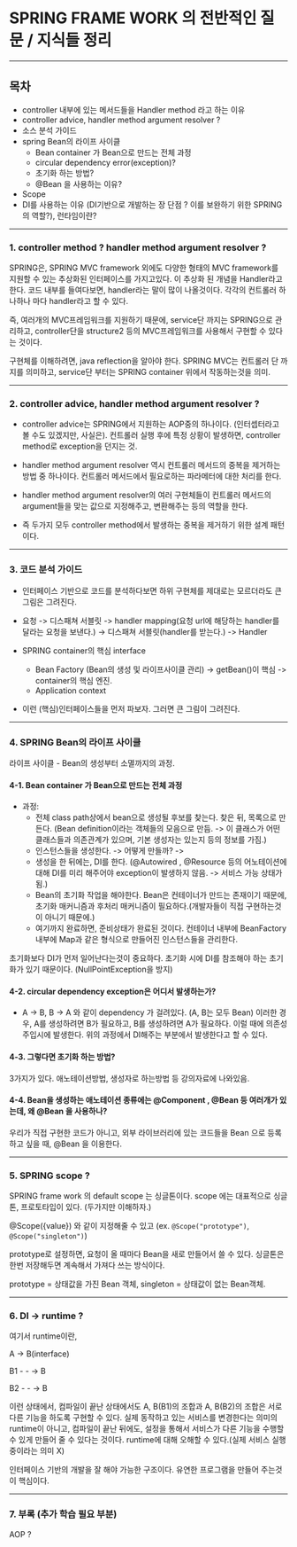# SPRING FRAME WORK 의 전반적인 질문 / 지식들 정리

---
## 목차

- controller 내부에 있는 메서드들을 Handler method 라고 하는 이유
- controller advice, handler method argument resolver ?
- 소스 분석 가이드
- spring Bean의 라이프 사이클
  - Bean container 가 Bean으로 만드는 전체 과정
  - circular dependency error(exception)?
  - 초기화 하는 방법?
  - @Bean 을 사용하는 이유?
- Scope
- DI를 사용하는 이유 (DI기반으로 개발하는 장 단점 ? 이를 보완하기 위한 SPRING의 역할?), 런타임이란?

---
### 1. controller method ? handler method argument resolver ?

SPRING은, SPRING MVC framework 외에도 다양한 형태의 MVC framework를 지원할 수 있는 추상화된 인터페이스를 가지고있다.
이 추상화 된 개념을 Handler라고 한다. 코드 내부를 들여다보면, handler라는 말이 많이 나올것이다. 각각의 컨트롤러 하나하나 마다
handler라고 할 수 있다.

즉, 여러개의 MVC프레임워크를 지원하기 때문에, service단 까지는 SPRING으로 관리하고, controller단을 structure2 등의 MVC프레임워크를
사용해서 구현할 수 있다는 것이다.

구현체를 이해하려면, java reflection을 알아야 한다. SPRING MVC는 컨트롤러 단 까지를 의미하고,
service단 부터는 SPRING container 위에서 작동하는것을 의미.

---
### 2. controller advice, handler method argument resolver ?

- controller advice는 SPRING에서 지원하는 AOP중의 하나이다. (인터셉터라고 볼 수도 있겠지만, 사실은).
컨트롤러 실행 후에 특정 상황이 발생하면, controller method로 exception을 던지는 것.

- handler method argument resolver 역시 컨트롤러 메서드의 중복을 제거하는 방법 중 하나이다.
컨트롤러 메서드에서 필요로하는 파라메터에 대한 처리를 한다.

- handler method argument resolver의 여러 구현체들이 컨트롤러 메서드의 argument들을 맞는 값으로 지정해주고, 변환해주는 등의
역할을 한다.

- 즉 두가지 모두 controller method에서 발생하는 중복을 제거하기 위한 설계 패턴이다.

---
### 3. 코드 분석 가이드

- 인터페이스 기반으로 코드를 분석하다보면 하위 구현체를 제대로는 모르더라도 큰 그림은 그려진다.

- 요청 -> 디스패쳐 서블릿 -> handler mapping(요청 url에 해당하는 handler를 달라는 요청을 보낸다.) -> 디스패쳐 서블릿(handler를 받는다.) -> Handler

- SPRING container의 핵심 interface
  - Bean Factory (Bean의 생성 및 라이프사이클 관리) -> getBean()이 핵심 -> container의 핵심 엔진.
  - Application context

- 이런 (핵심)인터페이스들을 먼저 파보자. 그러면 큰 그림이 그려진다.

---
### 4. SPRING Bean의 라이프 사이클
라이프 사이클 - Bean의 생성부터 소멸까지의 과정.

#### 4-1. Bean container 가 Bean으로 만드는 전체 과정

- 과정:
  - 전체 class path상에서 bean으로 생성될 후보를 찾는다. 찾은 뒤, 목록으로 만든다. (Bean definition이라는 객체들의 모음으로 만듬. -> 이 클래스가 어떤 클래스들과 의존관계가 있으며, 기본 생성자는 있는지 등의 정보를 가짐.)
  - 인스턴스들을 생성한다. -> 어떻게 만들까? ->
  - 생성을 한 뒤에는, DI를 한다. (@Autowired , @Resource 등의 어노테이션에 대해 DI를 미리 해주어야 exception이 발생하지 않음. -> 서비스 가능 상태가 됨.)
  - Bean의 초기화 작업을 해야한다. Bean은 컨테이너가 만드는 존재이기 때문에, 초기화 매커니즘과 후처리 매커니즘이 필요하다.(개발자들이 직접 구현하는것이 아니기 때문에.)
  - 여기까지 완료하면, 준비상태가 완료된 것이다. 컨테이너 내부에 BeanFactory내부에 Map과 같은 형식으로 만들어진 인스턴스들을 관리한다.

초기화보다 DI가 먼저 일어난다는것이 중요하다. 초기화 시에 DI를 참조해야 하는 초기화가 있기 때문이다. (NullPointException을 방지)

#### 4-2. circular dependency exception은 어디서 발생하는가?

- A -> B, B -> A 와 같이 dependency 가 걸려있다. (A, B는 모두 Bean) 이러한 경우, A를 생성하려면 B가 필요하고, B를 생성하려면 A가 필요하다. 이럴 때에 의존성 주입시에 발생한다. 위의 과정에서 DI해주는 부분에서 발생한다고 할 수 있다.

#### 4-3. 그렇다면 초기화 하는 방법?

3가지가 있다. 애노테이션방법, 생성자로 하는방법 등 강의자료에 나와있음.

#### 4-4. Bean을 생성하는 애노테이션 종류에는 @Component , @Bean 등 여러개가 있는데, 왜 @Bean 을 사용하나?

우리가 직접 구현한 코드가 아니고, 외부 라이브러리에 있는 코드들을 Bean 으로 등록하고 싶을 때, @Bean 을 이용한다.

---
### 5. SPRING scope ?

SPRING frame work 의 default scope 는 싱글톤이다.
scope 에는 대표적으로 싱글톤, 프로토타입이 있다. (두가지만 이해하자.)

@Scope({value}) 와 같이 지정해줄 수 있고 (ex. `@Scope("prototype")`, `@Scope("singleton")`)

prototype로 설정하면, 요청이 올 때마다 Bean을 새로 만들어서 쓸 수 있다. 싱글톤은 한번 저장해두면 계속해서 가져다 쓰는 방식이다.

prototype = 상태값을 가진 Bean 객체, singleton = 상태값이 없는 Bean객체.

---
### 6. DI -> runtime ?

여기서 runtime이란,

A -> B(interface)

B1 - - -> B

B2 - - -> B

이런 상태에서, 컴파일이 끝난 상태에서도 A, B(B1)의 조합과 A, B(B2)의 조합은 서로 다른 기능을 하도록 구현할 수 있다.
실제 동작하고 있는 서비스를 변경한다는 의미의 runtime이 아니고, 컴파일이 끝난 뒤에도, 설정을 통해서 서비스가 다른 기능을 수행할 수 있게
만들어 줄 수 있다는 것이다. runtime에 대해 오해할 수 있다.(실제 서비스 실행중이라는 의미 X)

인터페이스 기반의 개발을 잘 해야 가능한 구조이다. 유연한 프로그램을 만들어 주는것이 핵심이다.

---
### 7. 부록 (추가 학습 필요 부분)

AOP ?

